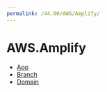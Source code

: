 ```yaml
---
permalink: /44.00/AWS/Amplify/
---
```


# AWS.Amplify



* [App](App.md)
* [Branch](Branch.md)
* [Domain](Domain.md)